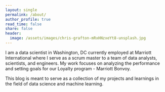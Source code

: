 ```yaml
---
layout: single
permalink: /about/
author_profile: true
read_time: false
share: false
header:
  image: /assets/images/chris-grafton-mRxHNzxeYt8-unsplash.jpg
---
```



I am a data scientist in Washington, DC currently employed at Marriott International where I serve as a scrum master to a team of data analysts, scientists, and engineers. My work focuses on analyzing the performance and setting goals for our Loyalty program - Marriott Bonvoy.

This blog is meant to serve as a collection of my projects and learnings in the field of data science and machine learning.
